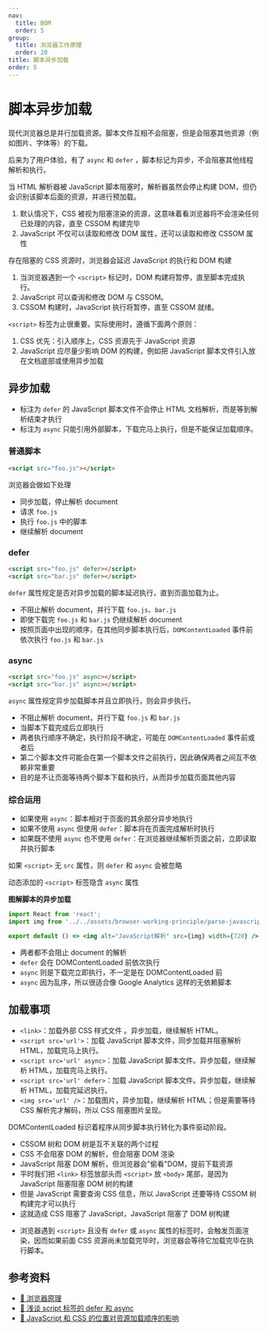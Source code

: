 ```yaml
---
nav:
  title: BOM
  order: 5
group:
  title: 浏览器工作原理
  order: 20
title: 脚本异步加载
order: 5
---
```


# 脚本异步加载

现代浏览器总是并行加载资源。脚本文件互相不会阻塞，但是会阻塞其他资源（例如图片、字体等）的下载。

后来为了用户体验，有了 `async` 和 `defer` ，脚本标记为异步，不会阻塞其他线程解析和执行。

当 HTML 解析器被 JavaScript 脚本阻塞时，解析器虽然会停止构建 DOM，但仍会识别该脚本后面的资源，并进行预加载。

1. 默认情况下，CSS 被视为阻塞渲染的资源，这意味着看浏览器将不会渲染任何已处理的内容，直至 CSSOM 构建完毕
2. JavaScript 不仅可以读取和修改 DOM 属性，还可以读取和修改 CSSOM 属性

存在阻塞的 CSS 资源时，浏览器会延迟 JavaScript 的执行和 DOM 构建

1. 当浏览器遇到一个 `<script>` 标记时，DOM 构建将暂停，直至脚本完成执行。
2. JavaScript 可以查询和修改 DOM 与 CSSOM。
3. CSSOM 构建时，JavaScript 执行将暂停，直至 CSSOM 就绪。

`<script>` 标签为止很重要。实际使用时，遵循下面两个原则：

1. CSS 优先：引入顺序上，CSS 资源先于 JavaScript 资源
2. JavaScript 应尽量少影响 DOM 的构建，例如把 JavaScript 脚本文件引入放在文档底部或使用异步加载

## 异步加载

- 标注为 `defer` 的 JavaScript 脚本文件不会停止 HTML 文档解析，而是等到解析结束才执行
- 标注为 `async` 只能引用外部脚本，下载完马上执行，但是不能保证加载顺序。

### 普通脚本

```html
<script src="foo.js"></script>
```

浏览器会做如下处理

- 同步加载，停止解析 document
- 请求 `foo.js`
- 执行 `foo.js` 中的脚本
- 继续解析 document

### defer

```html
<script src="foo.js" defer></script>
<script src="bar.js" defer></script>
```

`defer` 属性规定是否对异步加载的脚本延迟执行，直到页面加载为止。

- 不阻止解析 document，并行下载 `foo.js`、`bar.js`
- 即使下载完 `foo.js` 和 `bar.js` 仍继续解析 document
- 按照页面中出现的顺序，在其他同步脚本执行后，`DOMContentLoaded` 事件前依次执行 `foo.js` 和 `bar.js`

### async

```html
<script src="foo.js" async></script>
<script src="bar.js" async></script>
```

`async` 属性规定异步加载脚本并且立即执行，则会异步执行。

- 不阻止解析 document，并行下载 `foo.js` 和 `bar.js`
- 当脚本下载完成后立即执行
- 两者执行顺序不确定，执行阶段不确定，可能在 `DOMContentLoaded` 事件前或者后
- 第二个脚本文件可能会在第一个脚本文件之前执行，因此确保两者之间互不依赖非常重要
- 目的是不让页面等待两个脚本下载和执行，从而异步加载页面其他内容

### 综合运用

- 如果使用 `async`：脚本相对于页面的其余部分异步地执行
- 如果不使用 `async` 但使用 `defer`：脚本将在页面完成解析时执行
- 如果既不使用 `async` 也不使用 `defer`：在浏览器继续解析页面之前，立即读取并执行脚本

如果 `<script>` 无 `src` 属性，则 `defer` 和 `async` 会被忽略

动态添加的 `<script>` 标签隐含 `async` 属性

**图解脚本的异步加载**

```jsx | inline
import React from 'react';
import img from '../../assets/browser-working-principle/parse-javascript.png';

export default () => <img alt="JavaScript解析" src={img} width={720} />;
```

- 两者都不会阻止 document 的解析
- `defer` 会在 DOMContentLoaded 前依次执行
- `async` 则是下载完立即执行，不一定是在 DOMContentLoaded 前
- `async` 因为乱序，所以很适合像 Google Analytics 这样的无依赖脚本

## 加载事项

- `<link>`：加载外部 CSS 样式文件 。异步加载，继续解析 HTML。
- `<script src='url'>`：加载 JavaScript 脚本文件，同步加载并阻塞解析 HTML，加载完马上执行。
- `<script src='url' async>`：加载 JavaScript 脚本文件。异步加载，继续解析 HTML，加载完马上执行。
- `<script src='url' defer>`：加载 JavaScript 脚本文件。异步加载，继续解析 HTML，加载完延迟执行。
- `<img src='url' />`：加载图片，异步加载，继续解析 HTML；但是需要等待 CSS 解析完才解码，所以 CSS 阻塞图片呈现。

DOMContentLoaded 标识着程序从同步脚本执行转化为事件驱动阶段。

- CSSOM 树和 DOM 树是互不关联的两个过程
- CSS 不会阻塞 DOM 的解析，但会阻塞 DOM 渲染
- JavaScript 阻塞 DOM 解析，但浏览器会"偷看"DOM，提前下载资源
- 平时我们把 `<link>` 标签放部头而 `<script>` 放 `<body>` 尾部，是因为 JavaScript 阻塞阻塞 DOM 树的构建
- 但是 JavaScript 需要查询 CSS 信息，所以 JavaScript 还要等待 CSSOM 树构建完才可以执行
- 这就造成 CSS 阻塞了 JavaScript，JavaScript 阻塞了 DOM 树构建

* 浏览器遇到 `<script>` 且没有 `defer` 或 `async` 属性的标签时，会触发页面渲染，因而如果前面 CSS 资源尚未加载完毕时，浏览器会等待它加载完毕在执行脚本。

## 参考资料

- [📝 浏览器原理](https://juejin.im/post/5b0a6f1af265da0ddb63ecd9#heading-28)
- [📝 浅谈 script 标签的 defer 和 async](https://segmentfault.com/a/1190000006778717)
- [📝 JavaScript 和 CSS 的位置对资源加载顺序的影响](https://zhuanlan.zhihu.com/p/24944905)
